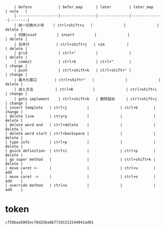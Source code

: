         | before            | befor_map      | later        | later_map    | note   |
        |-------------------|----------------|--------------|--------------|--------|
        | 统一切换大小写    | ctrl+shift+u   |              |              | delete |
        | 切换inset         | insert         |              |              | delete |
        | 合并行            | ctrl+shift+j   | vim          |              | delete |
        | grid              | ctrl+"         |              |              | delete |
        | commit            | ctrl+k         | ctrl+"       |              | change |
        | push              | ctrl+shift+k   | ctrl+shift+" |              | change |
        | 最大化窗口        | ctrl+shift+"   |              |              | delete |
        | 进入方法          | ctrl+B         |              | ctrl+shift+i | change |
        | goto implement    | ctrl+shift+b   | 删除鼠标     | ctrl+shift+j | change |
	| insert templete   | ctrl+j         |              | ctrl+b       | change |
	| delete line       | ctry+y         |              |              | delete |
	| delete word end   | ctrl+delete    |              |              | delete |
	| delete word start | ctrl+backspace |              |              | delete |
	| type info         | ctrl+p         |              |              | delete |
	| quick definition  | ctrl+i         |              | ctrl+p       | delete |
	| go super method   |                |              | ctrl+shift+k | delete |
	| move caret <-     |                |              | ctrl+u       | add    |
	| move caret ->     |                |              | ctrl+o       | add    |
	| override method   | ctrl+o         |              |              | add    |


	
	


# token
```
cf50baa5065ec78d256a8677191311544041ad01
```
